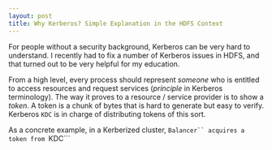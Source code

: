 ```yaml
---
layout: post
title: Why Kerberos? Simple Explanation in the HDFS Context 
---
```

For people without a security background, Kerberos can be very hard to understand. I recently had to fix a number of Kerberos issues in HDFS, and that turned out to be very helpful for my education.

From a high level, every process should represent *someone* who is entitled to access resources and request services (*principle* in Kerberos terminology). The way it proves to a resource / service provider is to show a *token*. A token is a chunk of bytes that is hard to generate but easy to verify. Kerberos ```KDC``` is in charge of distributing tokens of this sort.

As a concrete example, in a Kerberized cluster, ```Balancer`` acquires a token from ```KDC```
